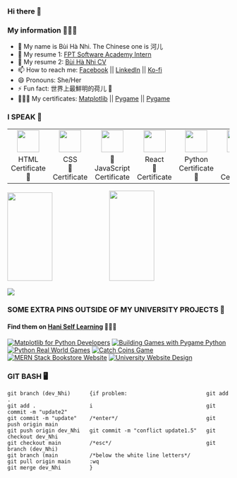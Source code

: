 ### Hi there 👋
### My information 👩🏻‍💻
- 🌸 My name is Bùi Hà Nhi. The Chinese one is 河儿
- 📑 My resume 1: [FPT Software Academy Intern](https://www.topcv.vn/xem-cv/VlcEAVRTDwdXDw0GUgRaCFAFV1IAVVUNAAFWAAa11e)
- 📑 My resume 2: [Bùi Hà Nhi CV](https://i.topcv.vn/buihanhi?ref=4488082)
- 📫 How to reach me: [Facebook](https://facebook.com/bhanih) || [LinkedIn](https://www.linkedin.com/in/h%C3%A0-nhi-b%C3%B9i-5a5b19173/) || [Ko-fi](https://ko-fi.com/buihanhi)
- 😄 Pronouns: She/Her
- ⚡ Fun fact: 世界上最鮮明的荷儿 💐
- 👩🏻‍🎓 My certificates: [Matplotlib](https://udemy-certificate.s3.amazonaws.com/pdf/UC-81385ee3-9e2a-4497-8a69-7cce3c1d5066.pdf) || [Pygame](https://udemy-certificate.s3.amazonaws.com/pdf/UC-aba1c2f9-30b7-4acc-8983-ff9aa0543b66.pdf) || [Pygame](https://udemy-certificate.s3.amazonaws.com/pdf/UC-8043b9ea-f8e1-4ff7-bc3f-726b94c98168.pdf)

### I SPEAK 👾
<table>
  <tr>
    <td align="center"><a href="https://github.com/jay-pro" target="_blank"><img src="https://avatars0.githubusercontent.com/u/74940766?s=200&v=4" width="50" /></a></td>
    <td align="center"><a href="https://github.com/jay-pro" target="_blank"><img src="https://avatars0.githubusercontent.com/u/74939759?s=200&v=4" width="50" /></a></td>
    <td align="center"><a href="https://github.com/jay-pro" target="_blank"><img src="https://avatars0.githubusercontent.com/u/74909967?s=200&v=4" width="50" /></a></td>
    <td align="center"><a href="https://github.com/jay-pro" target="_blank"><img src="https://avatars0.githubusercontent.com/u/74940835?s=200&v=4" width="50" /></a></td>
    <td align="center"><a href="https://github.com/jay-pro" target="_blank"><img src="https://avatars.githubusercontent.com/u/70750638?s=200&v=4" width="50" /></a></td>
    <td align="center"><a href="https://github.com/jay-pro" target="_blank"><img src="https://avatars.githubusercontent.com/u/70752728?s=200&v=4" width="50" /></a></td>
  </tr>
  <tr>
    <td width="160" align="center">HTML<br />Certificate<br />💙</td>
    <td width="160" align="center">CSS<br />💙<br />Certificate</td>
    <td width="160" align="center">💙<br />JavaScript<br />Certificate</td>
    <td width="160" align="center">React<br />💙<br />Certificate</td>
    <td width="160" align="center">Python<br />Certificate<br />💙</td>
    <td width="160" align="center">PHP<br />💙<br />Certificate</td>
  </tr>
</table>
<p>
<img src="https://github-readme-stats.vercel.app/api/top-langs/?username=jay-pro&show_icons=true&layout=compact&cache_seconds=1800&langs_count=8&theme=blueberry&count_private=true&show_icons=true" width=45% height="200px"/>
<img src="https://github-readme-stats.vercel.app/api?username=jay-pro&count_private=true&show_icons=true&theme=blueberry" width=45% height="204px"/>
</p>

<img src='https://i.pinimg.com/originals/89/98/ad/8998adc40112985a8f29cf414925d390.gif'>

### SOME EXTRA PINS OUTSIDE OF MY UNIVERSITY PROJECTS 🌱
#### Find them on [Hani Self Learning](https://github.com/jay-proo) 💜💜💜
[![Matplotlib for Python Developers](https://github-readme-stats.vercel.app/api/pin/?username=jay-pro&repo=MatPlotLib-for-Python-Developers---Advanced&theme=blueberry)](https://github.com/jay-pro/MatPlotLib-for-Python-Developers---Advanced)
[![Building Games with Pygame Python](https://github-readme-stats.vercel.app/api/pin/?username=jay-pro&repo=BuildingGamePython&theme=blueberry)](https://github.com/jay-pro/BuildingGamePython)
[![Python Real World Games](https://github-readme-stats.vercel.app/api/pin/?username=jay-pro&repo=PythonRealWorldGames&theme=blueberry)](https://github.com/jay-pro/PythonRealWorldGames)
[![Catch Coins Game](https://github-readme-stats.vercel.app/api/pin/?username=jay-pro&repo=catch_coins_AIproject&theme=blueberry)](https://github.com/jay-pro/catch_coins_AIproject)
[![MERN Stack Bookstore Website](https://github-readme-stats.vercel.app/api/pin/?username=jay-pro&repo=new_bookstore_fieldproject&theme=blueberry)](https://github.com/jay-pro/new_bookstore_fieldproject)
[![University Website Design](https://github-readme-stats.vercel.app/api/pin/?username=jay-pro&repo=Edufoldd&theme=blueberry)](https://github.com/jay-pro/Edufoldd)

### GIT BASH 🖥️
<!--START_SECTION:waka-->
```text
git branch (dev_Nhi)      {if problem:                         git add .
git add .                 i                                    git commit -m "update2"
git commit -m "update"    /*enter*/                            git push origin main
git push origin dev_Nhi   git commit -m "conflict update1.5"   git checkout dev_Nhi
git checkout main         /*esc*/                              git branch (dev_Nhi)
git branch (main          /*below the white line letters*/
git pull origin main      :wq
git merge dev_Nhi         }
```
<!--END_SECTION:waka-->
